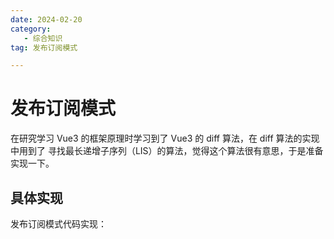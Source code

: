 ```yaml
---
date: 2024-02-20
category: 
   - 综合知识
tag: 发布订阅模式

---
```


# 发布订阅模式
在研究学习 Vue3 的框架原理时学习到了 Vue3 的 diff 算法，在 diff 算法的实现中用到了 寻找最长递增子序列（LIS）的算法，觉得这个算法很有意思，于是准备实现一下。
## 具体实现

发布订阅模式代码实现：
```js

```
